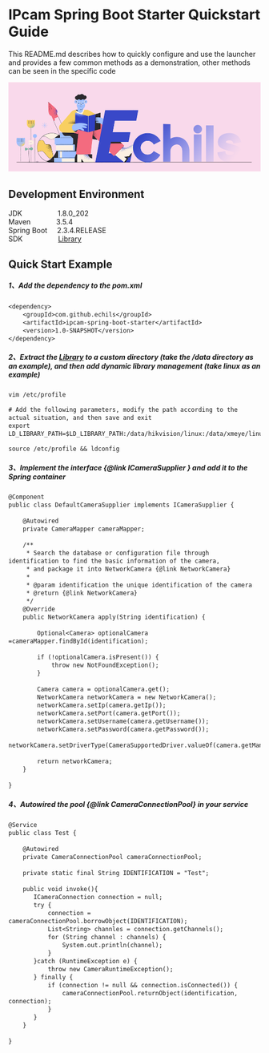 # IPcam Spring Boot Starter Quickstart Guide

This README.md describes how to quickly configure and use the launcher and provides a few common methods as a demonstration, other methods can be seen in the specific code  

<p align="center">
  <a>
   <img alt="Framework" src="ECHILS.PNG">
  </a>
</p>

## Development Environment  
JDK     &nbsp;&nbsp;&nbsp;&nbsp;&nbsp;&nbsp;&nbsp;&nbsp;&nbsp;&nbsp;&nbsp;&nbsp;&nbsp;&nbsp;&nbsp;&nbsp;&nbsp;1.8.0_202  
Maven   &nbsp;&nbsp;&nbsp;&nbsp;&nbsp;&nbsp;&nbsp;&nbsp;&nbsp;&nbsp;&nbsp;&nbsp;3.5.4  
Spring Boot &nbsp;&nbsp;&nbsp;&nbsp;2.3.4.RELEASE  
SDK &nbsp;&nbsp;&nbsp;&nbsp;&nbsp;&nbsp;&nbsp;&nbsp;&nbsp;&nbsp;&nbsp;&nbsp;&nbsp;&nbsp;&nbsp;&nbsp;&nbsp;[Library](sdk)


## Quick Start Example  

##### 1、Add the dependency to the pom.xml  
````
<dependency>
    <groupId>com.github.echils</groupId>
    <artifactId>ipcam-spring-boot-starter</artifactId>
    <version>1.0-SNAPSHOT</version>
</dependency>
````
##### 2、Extract the [Library](sdk) to a custom directory (take the /data directory as an example), and then add dynamic library management (take linux as an example)
````
vim /etc/profile
````
````
# Add the following parameters, modify the path according to the actual situation, and then save and exit
export LD_LIBRARY_PATH=$LD_LIBRARY_PATH:/data/hikvision/linux:/data/xmeye/linux
````
````
source /etc/profile && ldconfig
````
##### 3、Implement the interface {@link ICameraSupplier } and add it to the Spring container
````
@Component
public class DefaultCameraSupplier implements ICameraSupplier {

    @Autowired
    private CameraMapper cameraMapper;
    
    /**
     * Search the database or configuration file through identification to find the basic information of the camera,
     * and package it into NetworkCamera {@link NetworkCamera}
     *
     * @param identification the unique identification of the camera
     * @return {@link NetworkCamera}
     */
    @Override
    public NetworkCamera apply(String identification) {

        Optional<Camera> optionalCamera =cameraMapper.findById(identification);
        
        if (!optionalCamera.isPresent()) {
            throw new NotFoundException();   
        }
        
        Camera camera = optionalCamera.get();
        NetworkCamera networkCamera = new NetworkCamera();
        networkCamera.setIp(camera.getIp());
        networkCamera.setPort(camera.getPort());
        networkCamera.setUsername(camera.getUsername());
        networkCamera.setPassword(camera.getPassword());
        networkCamera.setDriverType(CameraSupportedDriver.valueOf(camera.getManufacturer()));

        return networkCamera;
    }

}
````

##### 4、Autowired the pool {@link CameraConnectionPool} in your service  
````
@Service
public class Test {

    @Autowired
    private CameraConnectionPool cameraConnectionPool;

    private static final String IDENTIFICATION = "Test";
    
    public void invoke(){
       ICameraConnection connection = null;
       try {
           connection = cameraConnectionPool.borrowObject(IDENTIFICATION);
           List<String> channles = connection.getChannels();
           for (String channel : channels) {
               System.out.println(channel);
           }
       }catch (RuntimeException e) {
           throw new CameraRuntimeException();
       } finally {
           if (connection != null && connection.isConnected()) {
               cameraConnectionPool.returnObject(identification, connection);
           }
       } 
    }
    
}
````
